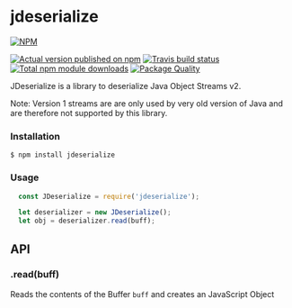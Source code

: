 # jdeserialize

[![NPM](https://nodei.co/npm/jdeserialize.png?downloads=true)](https://nodei.co/npm/jdeserialize/)

[![Actual version published on npm](http://img.shields.io/npm/v/jdeserialize.svg)](https://www.npmjs.org/package/jdeserialize)
[![Travis build status](https://travis-ci.org/chronosis/jdeserialize.svg)](https://www.npmjs.org/package/jdeserialize)
[![Total npm module downloads](http://img.shields.io/npm/dt/jdeserialize.svg)](https://www.npmjs.org/package/jdeserialize)
[![Package Quality](http://npm.packagequality.com/shield/jdeserialize.svg)](http://packagequality.com/#?package=jdeserialize)

JDeserialize is a library to deserialize Java Object Streams v2.

Note: Version 1 streams are are only used by very old version of Java and are therefore not supported by this library.

### Installation

```
$ npm install jdeserialize
```

### Usage
```js
  const JDeserialize = require('jdeserialize');

  let deserializer = new JDeserialize();
  let obj = deserializer.read(buff);
```

## API

### .read(buff)
Reads the contents of the Buffer `buff` and creates an JavaScript Object
